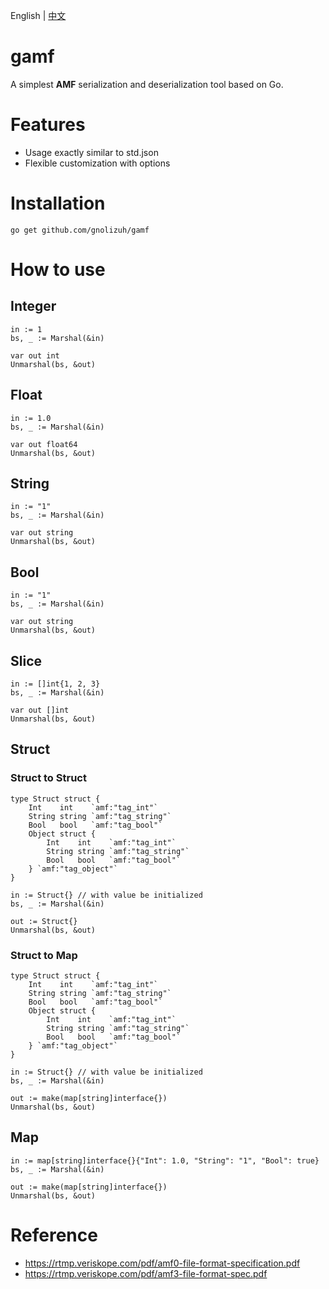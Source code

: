 English | [中文](README.zh_CN.md)

# gamf

A simplest **AMF** serialization and deserialization tool based on Go.

# Features

- Usage exactly similar to std.json
- Flexible customization with options

# Installation

```
go get github.com/gnolizuh/gamf
```

# How to use

## Integer

```
in := 1
bs, _ := Marshal(&in)

var out int
Unmarshal(bs, &out)
```

## Float

```
in := 1.0
bs, _ := Marshal(&in)

var out float64
Unmarshal(bs, &out)
```

## String

```
in := "1"
bs, _ := Marshal(&in)

var out string
Unmarshal(bs, &out)
```

## Bool

```
in := "1"
bs, _ := Marshal(&in)

var out string
Unmarshal(bs, &out)
```

## Slice

```
in := []int{1, 2, 3}
bs, _ := Marshal(&in)

var out []int
Unmarshal(bs, &out)
```

## Struct

### Struct to Struct

```
type Struct struct {
    Int    int    `amf:"tag_int"`
    String string `amf:"tag_string"`
    Bool   bool   `amf:"tag_bool"`
    Object struct {
        Int    int    `amf:"tag_int"`
        String string `amf:"tag_string"`
        Bool   bool   `amf:"tag_bool"`
    } `amf:"tag_object"`
}

in := Struct{} // with value be initialized
bs, _ := Marshal(&in)

out := Struct{}
Unmarshal(bs, &out)
```

### Struct to Map

```
type Struct struct {
    Int    int    `amf:"tag_int"`
    String string `amf:"tag_string"`
    Bool   bool   `amf:"tag_bool"`
    Object struct {
        Int    int    `amf:"tag_int"`
        String string `amf:"tag_string"`
        Bool   bool   `amf:"tag_bool"`
    } `amf:"tag_object"`
}

in := Struct{} // with value be initialized
bs, _ := Marshal(&in)

out := make(map[string]interface{})
Unmarshal(bs, &out)
```

## Map

```
in := map[string]interface{}{"Int": 1.0, "String": "1", "Bool": true}
bs, _ := Marshal(&in)

out := make(map[string]interface{})
Unmarshal(bs, &out)
```

# Reference

- https://rtmp.veriskope.com/pdf/amf0-file-format-specification.pdf
- https://rtmp.veriskope.com/pdf/amf3-file-format-spec.pdf